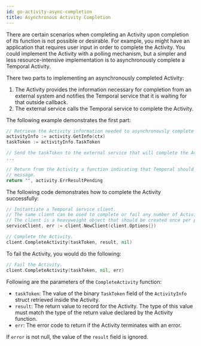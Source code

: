 ```yaml
---
id: go-activity-async-completion
title: Asynchronous Activity Completion
---
```


There are certain scenarios when completing an Activity upon completion of its function is not possible
or desirable. For example, you might have an application that requires user input in order to complete
the Activity. You could implement the Activity with a polling mechanism, but a simpler and less
resource-intensive implementation is to asynchronously complete a Temporal Activity.

There two parts to implementing an asynchronously completed Activity:

1. The Activity provides the information necessary for completion from an external system and notifies
the Temporal service that it is waiting for that outside callback.
2. The external service calls the Temporal service to complete the Activity.

The following example demonstrates the first part:

```go
// Retrieve the Activity information needed to asynchronously complete the Activity.
activityInfo := activity.GetInfo(ctx)
taskToken := activityInfo.TaskToken

// Send the taskToken to the external service that will complete the Activity.
...

// Return from the Activity a function indicating that Temporal should wait for an async completion
// message.
return "", activity.ErrResultPending
```

The following code demonstrates how to complete the Activity successfully:

```go
// Instantiate a Temporal service client.
// The same client can be used to complete or fail any number of Activities.
// The client is a heavyweight object that should be created once per process.
serviceClient, err := client.NewClient(client.Options{})

// Complete the Activity.
client.CompleteActivity(taskToken, result, nil)
```

To fail the Activity, you would do the following:

```go
// Fail the Activity.
client.CompleteActivity(taskToken, nil, err)
```

Following are the parameters of the `CompleteActivity` function:

* `taskToken`: The value of the binary `TaskToken` field of the `ActivityInfo` struct retrieved inside
the Activity.
* `result`: The return value to record for the Activity. The type of this value must match the type
of the return value declared by the Activity function.
* `err`: The error code to return if the Activity terminates with an error.

If `error` is not null, the value of the `result` field is ignored.
